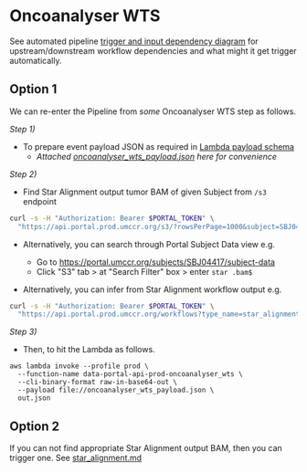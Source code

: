 # Oncoanalyser WTS

See automated pipeline [trigger and input dependency diagram](../README.md) for upstream/downstream workflow dependencies and what might it get trigger automatically.

## Option 1

We can re-enter the Pipeline from _some_ Oncoanalyser WTS step as follows.

_Step 1)_
- To prepare event payload JSON as required in [Lambda payload schema](https://github.com/umccr/data-portal-apis/blob/dev/data_processors/pipeline/lambdas/oncoanalyser_wts.py#L78-L85)
  - _Attached [oncoanalyser_wts_payload.json](oncoanalyser_wts_payload.json) here for convenience_


_Step 2)_
- Find Star Alignment output tumor BAM of given Subject from `/s3` endpoint
```bash
curl -s -H "Authorization: Bearer $PORTAL_TOKEN" \
  "https://api.portal.prod.umccr.org/s3/?rowsPerPage=1000&subject=SBJ04417&search=star%20.bam%24" | jq
```

- Alternatively, you can search through Portal Subject Data view e.g.
  - Go to https://portal.umccr.org/subjects/SBJ04417/subject-data
  - Click "S3" tab > at "Search Filter" box > enter `star .bam$` 

- Alternatively, you can infer from Star Alignment workflow output e.g.
```bash
curl -s -H "Authorization: Bearer $PORTAL_TOKEN" \
  "https://api.portal.prod.umccr.org/workflows?type_name=star_alignment&library_id=L2301387" | jq
```


_Step 3)_
- Then, to hit the Lambda as follows.

```
aws lambda invoke --profile prod \
  --function-name data-portal-api-prod-oncoanalyser_wts \
  --cli-binary-format raw-in-base64-out \
  --payload file://oncoanalyser_wts_payload.json \
  out.json
```

## Option 2

If you can not find appropriate Star Alignment output BAM, then you can trigger one. See [star_alignment.md](star_alignment.md) 
